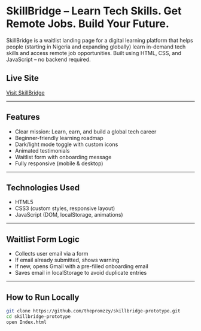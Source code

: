 #  SkillBridge – Learn Tech Skills. Get Remote Jobs. Build Your Future.

SkillBridge is a waitlist landing page for a digital learning platform that helps people (starting in Nigeria and expanding globally) learn in-demand tech skills and access remote job opportunities. Built using HTML, CSS, and JavaScript – no backend required.

##  Live Site
 [Visit SkillBridge](https://skillbridge-landing-page.netlify.app/)  

---

##  Features

-  Clear mission: Learn, earn, and build a global tech career
-  Beginner-friendly learning roadmap
-  Dark/light mode toggle with custom icons
-  Animated testimonials
-  Waitlist form with onboarding message
-  Fully responsive (mobile & desktop)

---

##  Technologies Used

- HTML5  
- CSS3 (custom styles, responsive layout)  
- JavaScript (DOM, localStorage, animations)

---

##  Waitlist Form Logic

- Collects user email via a form
- If email already submitted, shows warning
- If new, opens Gmail with a pre-filled onboarding email
- Saves email in localStorage to avoid duplicate entries

---

##  How to Run Locally

```bash
git clone https://github.com/thepromzzy/skillbridge-prototype.git
cd skillbridge-prototype
open Index.html

